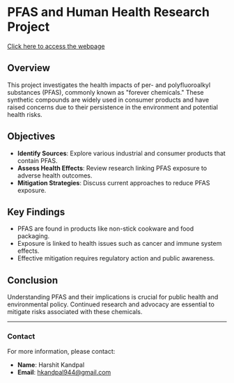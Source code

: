 # PFAS and Human Health Research Project
<a href="https://harshitk150.github.io/PFAS-human-health/">Click here to access the webpage</a>
## Overview

This project investigates the health impacts of per- and polyfluoroalkyl substances (PFAS), commonly known as "forever chemicals." These synthetic compounds are widely used in consumer products and have raised concerns due to their persistence in the environment and potential health risks.

## Objectives

- **Identify Sources**: Explore various industrial and consumer products that contain PFAS.
- **Assess Health Effects**: Review research linking PFAS exposure to adverse health outcomes.
- **Mitigation Strategies**: Discuss current approaches to reduce PFAS exposure.

## Key Findings

- PFAS are found in products like non-stick cookware and food packaging.
- Exposure is linked to health issues such as cancer and immune system effects.
- Effective mitigation requires regulatory action and public awareness.

## Conclusion

Understanding PFAS and their implications is crucial for public health and environmental policy. Continued research and advocacy are essential to mitigate risks associated with these chemicals.

---

### Contact

For more information, please contact:

- **Name**: Harshit Kandpal
- **Email**: hkandpal944@gmail.com
